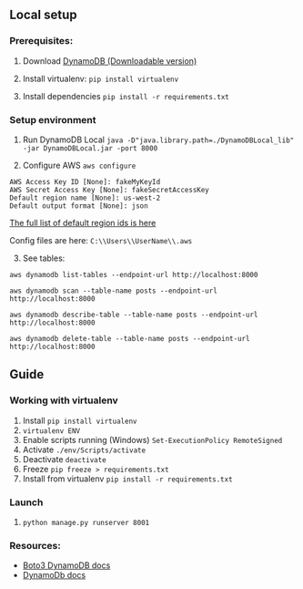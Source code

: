 ## Local setup

### Prerequisites:

1. Download [DynamoDB (Downloadable version)](https://docs.aws.amazon.com/amazondynamodb/latest/developerguide/DynamoDBLocal.DownloadingAndRunning.html)

1. Install virtualenv: `pip install virtualenv`

1. Install dependencies `pip install -r requirements.txt`

### Setup environment

1. Run DynamoDB Local
   `java -D"java.library.path=./DynamoDBLocal_lib" -jar DynamoDBLocal.jar -port 8000`

1. Configure AWS `aws configure`

```
AWS Access Key ID [None]: fakeMyKeyId
AWS Secret Access Key [None]: fakeSecretAccessKey
Default region name [None]: us-west-2
Default output format [None]: json
```

[The full list of default region ids is here](https://docs.aws.amazon.com/general/latest/gr/rande.html)

Config files are here: `C:\\Users\\UserName\\.aws`

3. See tables:

`aws dynamodb list-tables --endpoint-url http://localhost:8000`

`aws dynamodb scan --table-name posts --endpoint-url http://localhost:8000`

`aws dynamodb describe-table --table-name posts --endpoint-url http://localhost:8000`

`aws dynamodb delete-table --table-name posts --endpoint-url http://localhost:8000`

## Guide

### Working with virtualenv

1. Install `pip install virtualenv`
1. `virtualenv ENV`
1. Enable scripts running (Windows) `Set-ExecutionPolicy RemoteSigned`
1. Activate `./env/Scripts/activate`
1. Deactivate `deactivate`
1. Freeze `pip freeze > requirements.txt`
1. Install from virtualenv `pip install -r requirements.txt`

### Launch

1. `python manage.py runserver 8001`

### Resources:

- [Boto3 DynamoDB docs](https://boto3.amazonaws.com/v1/documentation/api/latest/guide/dynamodb.html)
- [DynamoDb docs](https://docs.aws.amazon.com/en_us/amazondynamodb/latest/developerguide/Introduction.html)

